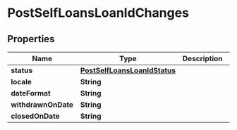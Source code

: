 
# PostSelfLoansLoanIdChanges

## Properties
Name | Type | Description | Notes
------------ | ------------- | ------------- | -------------
**status** | [**PostSelfLoansLoanIdStatus**](PostSelfLoansLoanIdStatus.md) |  |  [optional]
**locale** | **String** |  |  [optional]
**dateFormat** | **String** |  |  [optional]
**withdrawnOnDate** | **String** |  |  [optional]
**closedOnDate** | **String** |  |  [optional]




